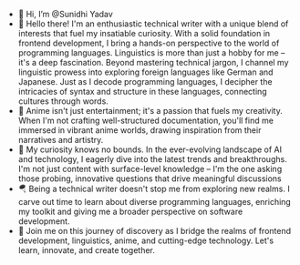 - 👋 Hi, I’m @Sunidhi Yadav
- 🦖 Hello there! I'm an enthusiastic technical writer with a unique blend of interests that fuel my insatiable curiosity. With a solid foundation in frontend development, I bring a hands-on perspective to the world of programming languages. Linguistics is more than just a hobby for me – it's a deep fascination. Beyond mastering technical jargon, I channel my linguistic prowess into exploring foreign languages like German and Japanese. Just as I decode programming languages, I decipher the intricacies of syntax and structure in these languages, connecting cultures through words.
- 🚀 Anime isn't just entertainment; it's a passion that fuels my creativity. When I'm not crafting well-structured documentation, you'll find me immersed in vibrant anime worlds, drawing inspiration from their narratives and artistry.
- 🌱 My curiosity knows no bounds. In the ever-evolving landscape of AI and technology, I eagerly dive into the latest trends and breakthroughs. I'm not just content with surface-level knowledge – I'm the one asking those probing, innovative questions that drive meaningful discussions
- 🪂 Being a technical writer doesn't stop me from exploring new realms. I carve out time to learn about diverse programming languages, enriching my toolkit and giving me a broader perspective on software development.
- 🐰 Join me on this journey of discovery as I bridge the realms of frontend development, linguistics, anime, and cutting-edge technology. Let's learn, innovate, and create together.

<!---
Sunidhy0007/Sunidhy0007 is a ✨ special ✨ repository because its `README.md` (this file) appears on your GitHub profile.
You can click the Preview link to take a look at your changes.
--->

